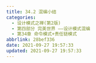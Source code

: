```yaml
---
title: 34.2 混编小结
categories: 
  - 设计模式之禅(第2版)
  - 第四部分 完美世界 ——设计模式混编
  - 第34章 命令模式+责任链模式
abbrlink: 28bef336
date: 2021-09-27 19:57:33
updated: 2021-09-27 19:57:33
---
```

